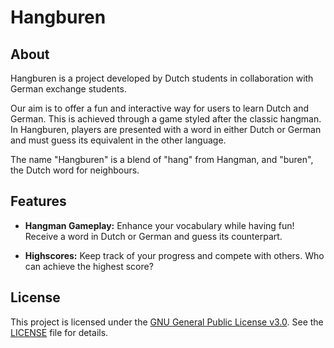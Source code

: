 # Hangburen

## About

Hangburen is a project developed by Dutch students in collaboration with German exchange students.

Our aim is to offer a fun and interactive way for users to learn Dutch and German. This is achieved through a game styled after the classic hangman. In Hangburen, players are presented with a word in either Dutch or German and must guess its equivalent in the other language.

The name "Hangburen" is a blend of "hang" from Hangman, and "buren", the Dutch word for neighbours.

## Features

- **Hangman Gameplay:** Enhance your vocabulary while having fun! Receive a word in Dutch or German and guess its counterpart.
  
- **Highscores:** Keep track of your progress and compete with others. Who can achieve the highest score?

## License

This project is licensed under the [GNU General Public License v3.0](LICENSE). See the [LICENSE](LICENSE) file for details.
